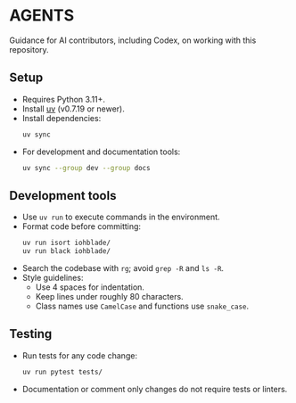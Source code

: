 # AGENTS

Guidance for AI contributors, including Codex, on working with this repository.

## Setup

- Requires Python 3.11+.
- Install [uv](https://docs.astral.sh/uv/) (v0.7.19 or newer).
- Install dependencies:
  ```bash
  uv sync
  ```
- For development and documentation tools:
  ```bash
  uv sync --group dev --group docs
  ```

## Development tools

- Use `uv run` to execute commands in the environment.
- Format code before committing:
  ```bash
  uv run isort iohblade/
  uv run black iohblade/
  ```
- Search the codebase with `rg`; avoid `grep -R` and `ls -R`.
- Style guidelines:
  - Use 4 spaces for indentation.
  - Keep lines under roughly 80 characters.
  - Class names use `CamelCase` and functions use `snake_case`.

## Testing

- Run tests for any code change:
  ```bash
  uv run pytest tests/
  ```
- Documentation or comment only changes do not require tests or linters.


